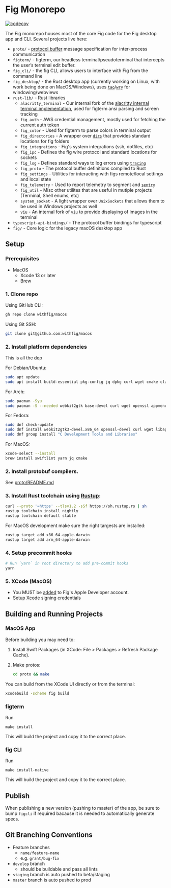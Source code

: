# Fig Monorepo

[![codecov](https://codecov.io/gh/withfig/macos/branch/develop/graph/badge.svg?token=EFRYMRH32O)](https://codecov.io/gh/withfig/macos)

The Fig monorepo houses most of the core Fig code for the Fig desktop app
and CLI. Several projects live here:

- `proto/` - [protocol buffer](https://developers.google.com/protocol-buffers/) message specification for inter-process communication
- `figterm/` - figterm, our headless terminal/pseudoterminal that intercepts the user’s terminal edit buffer.
- `fig_cli/` - the fig CLI, allows users to interface with Fig from the command line
- `fig_desktop/` - the Rust desktop app (currently working on Linux, with work being done on MacOS/Windows), uses [`tao`](https://docs.rs/tao/latest/tao/)/[`wry`](https://docs.rs/wry/latest/wry/) for windowing/webviews
- `rust-lib/` - Rust libraries
    - `alacritty_terminal` - Our internal fork of the [alacritty internal terminal implementation](https://github.com/alacritty/alacritty/tree/master/alacritty_terminal), used for figterm ansi parsing and screen tracking
    - `fig_auth` - AWS credential management, mostly used for fetching the current auth token
    - `fig_color` - Used for figterm to parse colors in terminal output
    - `fig_directories` - A wrapper over [`dirs`](https://docs.rs/dirs/latest/dirs/) that provides standard locations for fig folders
    - `fig_integrations` - Fig's system integrations (ssh, dotfiles, etc)
    - `fig_ipc` - Defines the fig wire protocol and standard locations for sockets
    - `fig_log` - Defines standard ways to log errors using [`tracing`](https://docs.rs/tracing/latest/tracing/)
    - `fig_proto` - The protocol buffer definitions compiled to Rust
    - `fig_settings` - Utilities for interacting with figs remote/local settings and local state
    - `fig_telemetry` - Used to report telemetry to segment and [`sentry`](https://docs.rs/sentry/latest/sentry/)
    - `fig_util` - Misc other utilites that are useful in mutiple projects (Terminal, Shell enums, etc)
    - `system_socket` - A light wrapper over `UnixSockets` that allows them to be used in Windows projects as well
    - `viu` - An internal fork of [`viu`](https://github.com/atanunq/viu) to provide displaying of images in the terminal
- `typescript-api-bindings/` - The protocol buffer bindings for typescript
- `fig/` - Core logic for the legacy macOS desktop app

## Setup

### Prerequisites 

- MacOS
  - Xcode 13 or later
  - Brew

### 1. Clone repo

Using GitHub CLI:

```bash
gh repo clone withfig/macos
```

Using Git SSH:
```bash
git clone git@github.com:withfig/macos
```

### 2. Install platform dependencies

This is all the dep

For Debian/Ubuntu:

```bash
sudo apt update
sudo apt install build-essential pkg-config jq dpkg curl wget cmake clang libssl-dev libgtk-3-dev libayatana-appindicator3-dev librsvg2-dev libdbus-1-dev libwebkit2gtk-4.0-dev valac libibus-1.0-dev libglib2.0-dev sqlite3
```

For Arch:

```bash
sudo pacman -Syu
sudo pacman -S --needed webkit2gtk base-devel curl wget openssl appmenu-gtk-module gtk3 libappindicator-gtk3 librsvg libvips cmake jq pkgconf
```

For Fedora:

```bash
sudo dnf check-update
sudo dnf install webkit2gtk3-devel.x86_64 openssl-devel curl wget libappindicator-gtk3 librsvg2-devel jq
sudo dnf group install "C Development Tools and Libraries"
```

For MacOS:

```bash
xcode-select --install
brew install swiftlint yarn jq cmake
```

### 2. Install protobuf compilers.

See [proto/README.md](https://github.com/withfig/macos/blob/develop/proto/README.md)

### 3. Install Rust toolchain using [Rustup](https://rustup.rs): 

```bash
curl --proto '=https' --tlsv1.2 -sSf https://sh.rustup.rs | sh
rustup toolchain install nightly
rustup toolchain default stable
```

For MacOS development make sure the right targests are installed:

```bash
rustup target add x86_64-apple-darwin
rustup target add arm_64-apple-darwin
```

### 4. Setup precommit hooks

```bash
# Run `yarn` in root directory to add pre-commit hooks
yarn
```

### 5. XCode (MacOS)
 - You MUST be [added](https://appstoreconnect.apple.com/access/users) to Fig's Apple Developer account. 
 - Setup Xcode signing credentials

## Building and Running Projects

### MacOS App

Before building you may need to:

1. Install Swift Packages (in XCode: File > Packages > Refresh Package Cache).

2. Make protos:
   ```bash
   cd proto && make
   ```

You can build from the XCode UI directly or from the terminal:
```bash
xcodebuild -scheme fig build
```

### figterm

Run
```
make install
```
This will build the project and copy it to the correct place.

### fig CLI

Run
```
make install-native
```
This will build the project and copy it to the correct place.

## Publish 

When publishing a new version (pushing to master) of the app, be sure to bump `figcli` if required bacause it is needed to automatically generate specs.


## Git Branching Conventions

- Feature branches
    - `name/feature-name`
    - e.g. `grant/bug-fix`
- `develop` branch 
  - should be buildable and pass all lints
- `staging` branch is auto pushed to beta/staging
- `master` branch is auto pushed to prod

